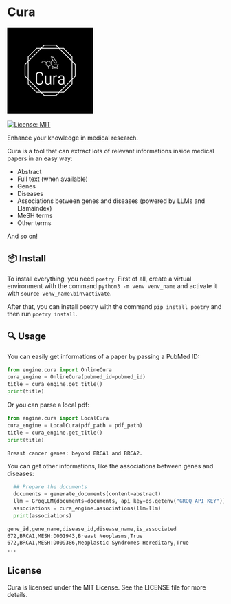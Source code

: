 # Cura

![Cura](images/logo.png)

[![License: MIT](https://img.shields.io/badge/License-MIT-yellow.svg)](https://opensource.org/licenses/MIT)

Enhance your knowledge in medical research.

Cura is a tool that can extract lots of relevant informations inside medical papers in an easy way:

- Abstract
- Full text (when available)
- Genes
- Diseases
- Associations between genes and diseases (powered by LLMs and Llamaindex)
- MeSH terms
- Other terms

And so on!

## 📦 Install

To install everything, you need `poetry`.
First of all, create a virtual environment with the command `python3 -m venv venv_name` and activate it with `source venv_name\bin\activate`.

After that, you can install poetry with the command `pip install poetry` and then run `poetry install`.

## 🔍 Usage

You can easily get informations of a paper by passing a PubMed ID:

```python
from engine.cura import OnlineCura
cura_engine = OnlineCura(pubmed_id=pubmed_id)
title = cura_engine.get_title()
print(title)
```

Or you can parse a local pdf:

```python
from engine.cura import LocalCura
cura_engine = LocalCura(pdf_path = pdf_path)
title = cura_engine.get_title()
print(title)
```

```
Breast cancer genes: beyond BRCA1 and BRCA2.
```

You can get other informations, like the associations between genes and diseases:

```python
  ## Prepare the documents
  documents = generate_documents(content=abstract)
  llm = GroqLLM(documents=documents, api_key=os.getenv("GROQ_API_KEY"))
  associations = cura_engine.associations(llm=llm)
  print(associations)
```

```
gene_id,gene_name,disease_id,disease_name,is_associated
672,BRCA1,MESH:D001943,Breast Neoplasms,True
672,BRCA1,MESH:D009386,Neoplastic Syndromes Hereditary,True
...
```

## License

Cura is licensed under the MIT License. See the LICENSE file for more details.
